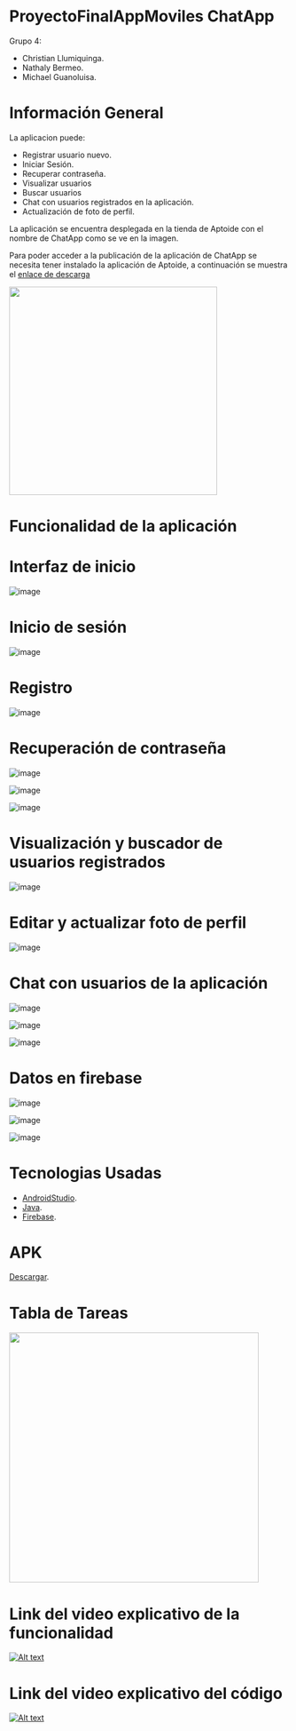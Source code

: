 # ProyectoFinalAppMoviles ChatApp

Grupo 4:

* Christian Llumiquinga.
* Nathaly Bermeo.
* Michael Guanoluisa.

# Información General

La aplicacion puede:
* Registrar usuario nuevo.
* Iniciar Sesión.
* Recuperar contraseña.
* Visualizar usuarios
* Buscar usuarios
* Chat con usuarios registrados en la aplicación.
* Actualización de foto de perfil.


La aplicación se encuentra desplegada en la tienda de Aptoide con el nombre de ChatApp como se ve en la imagen.

Para poder acceder a la publicación de la aplicación de ChatApp se necesita tener instalado la aplicación de Aptoide, a continuación se muestra el [enlace de descarga](https://com-example-chatapp.es.aptoide.com/?store_name=poli-devs&app_id=61774952)


<img src="https://user-images.githubusercontent.com/56648687/156861185-f28b6d6f-ecaa-43f9-95ad-bef23229faeb.jpeg"  width="375" >



# Funcionalidad de la aplicación

# Interfaz de inicio

![image](https://user-images.githubusercontent.com/66235614/156866456-631b1335-1dfb-42a7-829e-92c1751eb249.png)


# Inicio de sesión

![image](https://user-images.githubusercontent.com/66235614/156866430-0d2e3698-8537-4f29-b628-c10495c91c58.png)

# Registro

![image](https://user-images.githubusercontent.com/66235614/156866514-72e3bc61-9626-45ec-9fa2-054c79b8e581.png)

# Recuperación de contraseña

![image](https://user-images.githubusercontent.com/66235614/156866554-e25faab4-96a5-4dd1-8829-a5bcdc24f638.png)

![image](https://user-images.githubusercontent.com/66235614/156866688-fcbe54e1-4a29-464c-aa83-1d2ba89c903c.png)

![image](https://user-images.githubusercontent.com/66235614/156866628-969e1e6c-7904-42d4-8273-c24f3b6b56bc.png)


# Visualización y buscador de usuarios registrados

![image](https://user-images.githubusercontent.com/66235614/156866601-f5604530-7a74-4484-8ed6-8552ec40b2e7.png)

# Editar y actualizar foto de perfil

![image](https://user-images.githubusercontent.com/66235614/156866723-69e0ab42-bbf6-4c14-9c38-9df96103ef21.png)

# Chat con usuarios de la aplicación

![image](https://user-images.githubusercontent.com/66235614/156866753-004f52b1-5762-4946-a0b4-3ce57d5a65eb.png)

![image](https://user-images.githubusercontent.com/66235614/156866773-b58e94dd-b268-471e-b873-72e628e2152f.png)

![image](https://user-images.githubusercontent.com/66235614/156866785-534e1354-f0ec-4550-b07f-59390adeb228.png)

# Datos en firebase

![image](https://user-images.githubusercontent.com/66235614/156866953-dec2d286-3558-47be-b2b7-69d36d9cd5df.png)

![image](https://user-images.githubusercontent.com/66235614/156866924-f1a0fb4f-6fa4-4ef7-8e10-c4a3940c4b4d.png)

![image](https://user-images.githubusercontent.com/66235614/156866944-44c918ab-b2b4-472f-b279-04f9d90d19e7.png)




# Tecnologias Usadas

  * [AndroidStudio][2].
  * [Java][1].
  * [Firebase][3].

# APK

[Descargar][4].

# Tabla de Tareas

<img src="https://user-images.githubusercontent.com/56648687/156864466-94668b94-00c5-4345-bbe8-66d0e7bf009e.png"  width="450" >





[1]: https://www.java.com/es/download/ie_manual.jsp
[2]: https://developer.android.com/studio?hl=es-419&gclsrc=ds&gclsrc=ds
[3]: https://firebase.google.com/?hl=es-419&gclsrc=ds&gclsrc=ds&gclid=CPrMl77srfYCFa_HcwQdAIEOaQ
[4]: https://drive.google.com/file/d/1H_ewjQ9eOcLtxU8s_vi0jH2LPdNUeJ1e/view?usp=sharing


# Link del video explicativo de la funcionalidad
[![Alt text](https://img.youtube.com/vi/Mm29cm0j69U/0.jpg)](https://www.youtube.com/watch?v=Mm29cm0j69U)
 


# Link del video explicativo del código
[![Alt text](https://img.youtube.com/vi/MQYNJEYvw64/0.jpg)](https://www.youtube.com/watch?v=MQYNJEYvw64)



